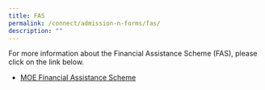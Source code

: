 ```yaml
---
title: FAS
permalink: /connect/admission-n-forms/fas/
description: ""
---
```

<p>For more information about the Financial Assistance Scheme (FAS), please click on the link below.</p>
<ul>
<li><a href="https://www.moe.gov.sg/financial-matters/financial-assistance" target="_blank" rel="noopener">MOE Financial Assistance Scheme</a></li>
</ul>